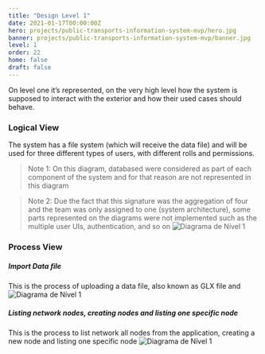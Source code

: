 ```yaml
---
title: "Design Level 1"
date: 2021-01-17T00:00:00Z
hero: projects/public-transports-information-system-mvp/hero.jpg
banner: projects/public-transports-information-system-mvp/banner.jpg
level: 1
order: 22
home: false
draft: false
---
```

On level one it’s represented, on the very high level how the system is supposed to interact with the exterior and how their used cases should behave.

### Logical View
The system has a file system (which will receive the data file) and will be used for three different types of users, with different rolls and permissions.
> Note 1: On this diagram, databased were considered as part of each component of the system and for that reason are not represented in this diagram

> Note 2: Due the fact that this signature was the aggregation of four and the team was only assigned to one (system architecture), some parts represented on the diagrams were not implemented such as the multiple user UIs, authentication, and so on
![Diagrama de Nível 1](/images/projects/public-transports-information-system-mvp/diagrams/N1.jpg)

### Process View

##### Import Data file
This is the process of uploading a data file, also known as GLX file and 
![Diagrama de Nível 1](/images/projects/public-transports-information-system-mvp/diagrams/N1-SSD-GLX.jpg)

##### Listing network nodes, creating nodes and listing one specific node
This is the process to list network all nodes from the application, creating a new node and listing one specific node
![Diagrama de Nível 1](/images/projects/public-transports-information-system-mvp/diagrams/N1-SSD-ReadWrite.jpg)
